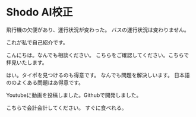 # Shodo AI校正

飛行機の欠便があり、運行状況が変わった。
バスの運行状況は変わりません。

これが私で自己紹介です。

こんにちは。なんでも相談ください。
こちらをご確認してください。こちらで拝見いたします。

はい。タイポを見つけるのも得意です。
なんでも問題を解決しいます。
日本語ののよくある問題はあ得意です。

Youtubeに動画を投稿しました。Githubで開発しました。

こちらで会計会計してください。
すぐに食べれる。
